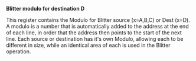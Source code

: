 **Blitter modulo for destination D**

This register contains the Modulo for Blitter source (x=A,B,C) or Dest (x=D). A modulo is a number that is automatically added to the address at the end of each line, in order that the address then points to the start of the next line. Each source or destination has it's own Modulo, allowing each to be different in size, while an identical area of each is used in the Blitter operation.

